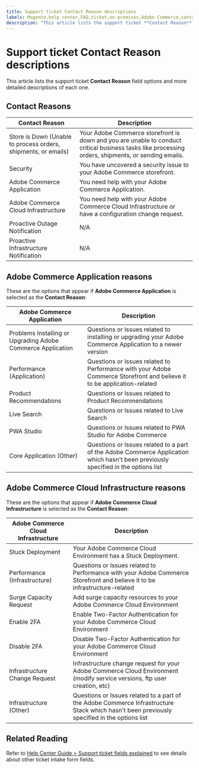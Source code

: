 ```yaml
---
title: Support ticket Contact Reason descriptions
labels: Magento,help center,FAQ,ticket,on-premises,Adobe Commerce,contact reason description,questions,issues,cloud infrastructure
description: "This article lists the support ticket **Contact Reason** field options and more detailed descriptions of each one."
---
```


# Support ticket Contact Reason descriptions

This article lists the support ticket **Contact Reason** field options and more detailed descriptions of each one.

## Contact Reasons

<table class="tg">
<thead>
  <tr>
    <th><span style="font-weight:bold;font-style:normal">Contact Reason</span></th>
    <th><span style="font-weight:700;font-style:normal">Description</span></th>
  </tr>
</thead>
<tbody>
  <tr>
    <td>Store is Down (Unable to process orders, shipments, or emails)</td>
    <td>Your Adobe Commerce storefront is down and you are unable to conduct critical business tasks like processing orders, shipments, or sending emails.</td>
  </tr>
  <tr>
    <td>Security</td>
    <td>You have uncovered a security issue to your Adobe Commerce storefront.</td>
  </tr>
  <tr>
    <td>Adobe Commerce Application</td>
    <td>You need help with your Adobe Commerce Application.</td>
  </tr>
  <tr>
    <td>Adobe Commerce Cloud Infrastructure</td>
    <td>You need help with your Adobe Commerce Cloud Infrastructure or have a configuration change request.</td>
  </tr>
  <tr>
    <td>Proactive Outage Notification</td>
    <td>N/A</td>
  </tr>
  <tr>
    <td>Proactive Infrastructure Notification</td>
    <td>N/A</td>
  </tr>
</tbody>
</table>

## Adobe Commerce Application reasons

These are the options that appear if **Adobe Commerce Application** is selected as the **Contact Reason**:

<table class="tg">
<thead>
  <tr>
    <th><span style="font-weight:bold;font-style:normal">Adobe Commerce Application</span></th>
    <th><span style="font-weight:700;font-style:normal">Description</span></th>
  </tr>
</thead>
<tbody>
  <tr>
    <td>Problems Installing or Upgrading Adobe Commerce Application</td>
    <td>Questions or Issues related to installing or upgrading your Adobe Commerce Application to a newer version</td>
  </tr>
  <tr>
    <td>Performance (Application)</td>
    <td>Questions or Issues related to Performance with your Adobe Commerce Storefront and believe it to be application-related</td>
  </tr>
  <tr>
    <td>Product Recommendations</td>
    <td>Questions or Issues related to Product Recommendations</td>
  </tr>
  <tr>
    <td>Live Search</td>
    <td>Questions or Issues related to Live Search</td>
  </tr>
  <tr>
    <td>PWA Studio</td>
    <td>Questions or Issues related to PWA Studio for Adobe Commerce</td>
  </tr>
  <tr>
    <td>Core Application (Other)</td>
    <td>Questions or Issues related to a part of the Adobe Commerce Application which hasn't been previously specified in the options list</td>
  </tr>
</tbody>
</table>

## Adobe Commerce Cloud Infrastructure reasons

These are the options that appear if **Adobe Commerce Cloud Infrastructure** is selected as the **Contact Reason**:

<table class="tg">
<thead>
  <tr>
    <th><span style="font-weight:bold;font-style:normal">Adobe Commerce Cloud Infrastructure</span></th>
    <th><span style="font-weight:700;font-style:normal">Description</span></th>
  </tr>
</thead>
<tbody>
  <tr>
    <td>Stuck Deployment</td>
    <td>Your Adobe Commerce Cloud Environment has a Stuck Deployment.</td>
  </tr>
  <tr>
    <td>Performance (Infrastructure)</td>
    <td>Questions or Issues related to Performance with your Adobe Commerce Storefront and believe it to be infrastructure-related</td>
  </tr>
  <tr>
    <td>Surge Capacity Request</td>
    <td>Add surge capacity resources to your Adobe Commerce Cloud Environment</td>
  </tr>
  <tr>
    <td>Enable 2FA</td>
    <td>Enable Two-Factor Authentication for your Adobe Commerce Cloud Environment</td>
  </tr>
  <tr>
    <td>Disable 2FA</td>
    <td>Disable Two-Factor Authentication for your Adobe Commerce Cloud Environment</td>
  </tr>
  <tr>
    <td>Infrastructure Change Request</td>
    <td>Infrastructure change request for your Adobe Commerce Cloud Environment (modify service versions, ftp user creation, etc)</td>
  </tr>
  <tr>
    <td>Infrastructure (Other)</td>
    <td>Questions or Issues related to a part of the Adobe Commerce Infrastructure Stack which hasn't been previously specified in the options list</td>
  </tr>
</tbody>
</table>

## Related Reading

Refer to [Help Center Guide > Support ticket fields explained](https://support.magento.com/hc/en-us/articles/360000913794#support-tickets) to see details about other ticket intake form fields. 